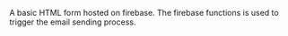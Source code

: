 A basic HTML form hosted on firebase. The firebase functions is used to trigger the email sending process. 